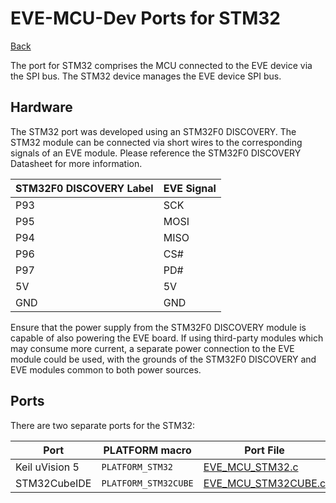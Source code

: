 # EVE-MCU-Dev Ports for STM32

[Back](../README.md)

The port for STM32 comprises the MCU connected to the EVE device via the SPI bus. The STM32 device manages the EVE device SPI bus. 

## Hardware

The STM32 port was developed using an STM32F0 DISCOVERY. The STM32 module can be connected via short wires to the corresponding signals of an EVE module. Please reference the STM32F0 DISCOVERY Datasheet for more information.

| STM32F0 DISCOVERY Label | EVE Signal |
| --- | --- |
| P93 | SCK |
| P95 | MOSI |
| P94 | MISO |
| P96 | CS# |
| P97 | PD# |
| 5V | 5V |
| GND | GND |

Ensure that the power supply from the STM32F0 DISCOVERY module is capable of also powering the EVE board. If using third-party modules which may consume more current, a separate power connection to the EVE module could be used, with the grounds of the STM32F0 DISCOVERY and EVE modules common to both power sources.

## Ports

There are two separate ports for the STM32:

| Port | PLATFORM macro | Port File |
| --- | --- | --- |
| Keil uVision 5 | `PLATFORM_STM32` | [EVE_MCU_STM32.c](EVE_MCU_STM32.c) |
| STM32CubeIDE | `PLATFORM_STM32CUBE` | [EVE_MCU_STM32CUBE.c](EVE_MCU_STM32CUBE.c) |


